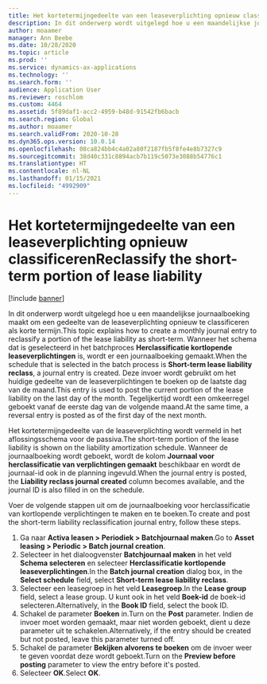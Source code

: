 ```yaml
---
title: Het kortetermijngedeelte van een leaseverplichting opnieuw classificeren
description: In dit onderwerp wordt uitgelegd hoe u een maandelijkse journaalboeking maakt om een gedeelte van de leaseverplichting opnieuw te classificeren als korte termijn.
author: moaamer
manager: Ann Beebe
ms.date: 10/28/2020
ms.topic: article
ms.prod: ''
ms.service: dynamics-ax-applications
ms.technology: ''
ms.search.form: ''
audience: Application User
ms.reviewer: roschlom
ms.custom: 4464
ms.assetid: 5f89daf1-acc2-4959-b48d-91542fb6bacb
ms.search.region: Global
ms.author: moaamer
ms.search.validFrom: 2020-10-28
ms.dyn365.ops.version: 10.0.14
ms.openlocfilehash: 08ca824bb4c4a02a80f2187fb5f8fe4e8b7327c9
ms.sourcegitcommit: 38d40c331c8894acb7b119c5073e3088b54776c1
ms.translationtype: HT
ms.contentlocale: nl-NL
ms.lasthandoff: 01/15/2021
ms.locfileid: "4992909"
---
```

# <a name="reclassify-the-short-term-portion-of-lease-liability"></a><span data-ttu-id="70c23-103">Het kortetermijngedeelte van een leaseverplichting opnieuw classificeren</span><span class="sxs-lookup"><span data-stu-id="70c23-103">Reclassify the short-term portion of lease liability</span></span>

[!include [banner](../includes/banner.md)]

<span data-ttu-id="70c23-104">In dit onderwerp wordt uitgelegd hoe u een maandelijkse journaalboeking maakt om een gedeelte van de leaseverplichting opnieuw te classificeren als korte termijn.</span><span class="sxs-lookup"><span data-stu-id="70c23-104">This topic explains how to create a monthly journal entry to reclassify a portion of the lease liability as short-term.</span></span> <span data-ttu-id="70c23-105">Wanneer het schema dat is geselecteerd in het batchproces **Herclassificatie kortlopende leaseverplichtingen** is, wordt er een journaalboeking gemaakt.</span><span class="sxs-lookup"><span data-stu-id="70c23-105">When the schedule that is selected in the batch process is **Short-term lease liability reclass**, a journal entry is created.</span></span> <span data-ttu-id="70c23-106">Deze invoer wordt gebruikt om het huidige gedeelte van de leaseverplichtingen te boeken op de laatste dag van de maand.</span><span class="sxs-lookup"><span data-stu-id="70c23-106">This entry is used to post the current portion of the lease liability on the last day of the month.</span></span> <span data-ttu-id="70c23-107">Tegelijkertijd wordt een omkeerregel geboekt vanaf de eerste dag van de volgende maand.</span><span class="sxs-lookup"><span data-stu-id="70c23-107">At the same time, a reversal entry is posted as of the first day of the next month.</span></span>

<span data-ttu-id="70c23-108">Het kortetermijngedeelte van de leaseverplichting wordt vermeld in het aflossingsschema voor de passiva.</span><span class="sxs-lookup"><span data-stu-id="70c23-108">The short-term portion of the lease liability is shown on the liability amortization schedule.</span></span> <span data-ttu-id="70c23-109">Wanneer de journaalboeking wordt geboekt, wordt de kolom **Journaal voor herclassificatie van verplichtingen gemaakt** beschikbaar en wordt de journaal-id ook in de planning ingevuld.</span><span class="sxs-lookup"><span data-stu-id="70c23-109">When the journal entry is posted, the **Liability reclass journal created** column becomes available, and the journal ID is also filled in on the schedule.</span></span>

<span data-ttu-id="70c23-110">Voer de volgende stappen uit om de journaalboeking voor herclassificatie van kortlopende verplichtingen te maken en te boeken.</span><span class="sxs-lookup"><span data-stu-id="70c23-110">To create and post the short-term liability reclassification journal entry, follow these steps.</span></span>

1. <span data-ttu-id="70c23-111">Ga naar **Activa leasen \> Periodiek \> Batchjournaal maken**.</span><span class="sxs-lookup"><span data-stu-id="70c23-111">Go to **Asset leasing \> Periodic \> Batch journal creation**.</span></span>
2. <span data-ttu-id="70c23-112">Selecteer in het dialoogvenster **Batchjournaal maken** in het veld **Schema selecteren** en selecteer **Herclassificatie kortlopende leaseverplichtingen**.</span><span class="sxs-lookup"><span data-stu-id="70c23-112">In the **Batch journal creation** dialog box, in the **Select schedule** field, select **Short-term lease liability reclass**.</span></span>
3. <span data-ttu-id="70c23-113">Selecteer een leasegroep in het veld **Leasegroep**.</span><span class="sxs-lookup"><span data-stu-id="70c23-113">In the **Lease group** field, select a lease group.</span></span> <span data-ttu-id="70c23-114">U kunt ook in het veld **Boek-id** de boek-id selecteren.</span><span class="sxs-lookup"><span data-stu-id="70c23-114">Alternatively, in the **Book ID** field, select the book ID.</span></span>
4. <span data-ttu-id="70c23-115">Schakel de parameter **Boeken** in.</span><span class="sxs-lookup"><span data-stu-id="70c23-115">Turn on the **Post** parameter.</span></span> <span data-ttu-id="70c23-116">Indien de invoer moet worden gemaakt, maar niet worden geboekt, dient u deze parameter uit te schakelen.</span><span class="sxs-lookup"><span data-stu-id="70c23-116">Alternatively, if the entry should be created but not posted, leave this parameter turned off.</span></span>
5. <span data-ttu-id="70c23-117">Schakel de parameter **Bekijken alvorens te boeken** om de invoer weer te geven voordat deze wordt geboekt.</span><span class="sxs-lookup"><span data-stu-id="70c23-117">Turn on the **Preview before posting** parameter to view the entry before it's posted.</span></span>
6. <span data-ttu-id="70c23-118">Selecteer **OK**.</span><span class="sxs-lookup"><span data-stu-id="70c23-118">Select **OK**.</span></span>
